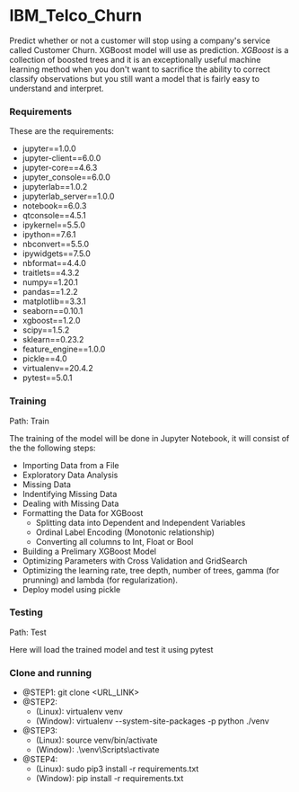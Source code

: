 # IBM_Telco_Churn
Predict whether or not a customer will stop using a company's service called Customer Churn. XGBoost model will use as prediction. *XGBoost* is a collection of boosted trees and it is an exceptionally useful machine learning method when you don't want to sacrifice the ability to correct classify observations but you still want a model that is fairly easy to understand and interpret.


### Requirements
These are the requirements:
- jupyter==1.0.0
- jupyter-client==6.0.0
- jupyter-core==4.6.3
- jupyter_console==6.0.0
- jupyterlab==1.0.2
- jupyterlab_server==1.0.0
- notebook==6.0.3
- qtconsole==4.5.1
- ipykernel==5.5.0
- ipython==7.6.1
- nbconvert==5.5.0
- ipywidgets==7.5.0
- nbformat==4.4.0
- traitlets==4.3.2
- numpy==1.20.1
- pandas==1.2.2
- matplotlib==3.3.1
- seaborn==0.10.1
- xgboost==1.2.0
- scipy==1.5.2
- sklearn==0.23.2
- feature_engine==1.0.0
- pickle==4.0
- virtualenv==20.4.2
- pytest==5.0.1


### Training

Path: Train

The training of the model will be done in Jupyter Notebook, it will consist of the the following steps:

- Importing Data from a File
- Exploratory Data Analysis
- Missing Data
- Indentifying Missing Data
- Dealing with Missing Data
- Formatting the Data for XGBoost
  - Splitting data into Dependent and Independent Variables
  - Ordinal Label Encoding (Monotonic relationship)
  - Converting all columns to Int, Float or Bool
- Building a Prelimary XGBoost Model
- Optimizing Parameters with Cross Validation and GridSearch
- Optimizing the learning rate, tree depth, number of trees, gamma (for prunning) and lambda (for regularization).
- Deploy model using pickle

### Testing

Path: Test

Here will load the trained model and test it using pytest


### Clone and running

- @STEP1: git clone <URL_LINK>
- @STEP2: 
  - (Linux):  virtualenv venv
  - (Window): virtualenv --system-site-packages -p python ./venv
- @STEP3: 
  - (Linux): source venv/bin/activate
  - (Window): .\venv\Scripts\activate
- @STEP4: 
  - (Linux): sudo pip3 install -r requirements.txt
  - (Window): pip install -r requirements.txt
